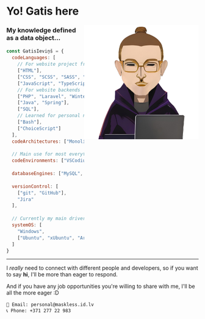 # Yo! Gatis here

<img align='right' src="/img/icon.png" width="300" height="300" />

### My knowledge defined as a data object...
```javascript
const GatisIeviņš = {
  codeLanguages: [
    // For website project front-ends
    ["HTML"],
    ["CSS", "SCSS", "SASS", "Bootstrap", "W3.CSS", "Pure"],
    ["JavaScript", "TypeScript", "Twig"],
    // For website backends
    ["PHP", "Laravel", "Winter CMS", "CouchCMS"],
    ["Java", "Spring"],
    ["SQL"],
    // Learned for personal needs
    ["Bash"],
    ["ChoiceScript"]
  ],
  codeArchitectures: ["Monolithic", "MVC", "RESTful"],

  // Main use for most everything I do is VSCodium
  codeEnvironments: ["VSCodium", "Atom", "Code::Blocks", "Apache NetBeans"],

  databaseEngines: ["MySQL", "Microsoft SQL", "MariaDB"],

  versionControl: [
    ["git", "GitHub"],
    "Jira"
  ],

  // Currently my main driver is Arch
  systemOS: [
    "Windows",
    ["Ubuntu", "xUbuntu", "ArchLinux"]
  ]
}
```

---
I *really* need to connect with different people and developers, so if you want to say **hi**, I'll be more than eager to respond.

And if you have any job opportunities you're willing to share with me, I'll be all the more eager :D
```
📧 Email: personal@maskless.id.lv
📞 Phone: +371 277 22 983
```